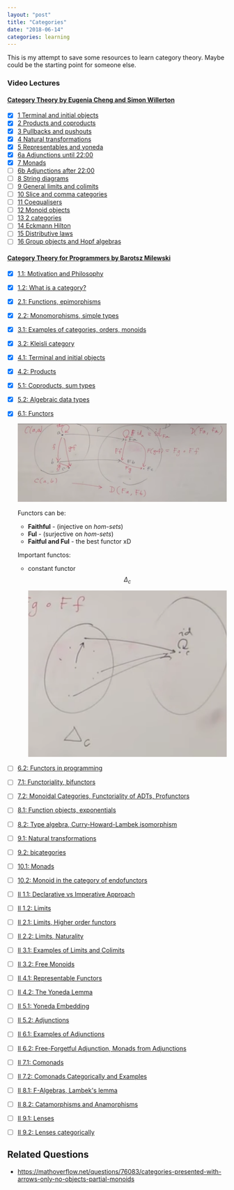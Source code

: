```yaml
---
layout: "post"
title: "Categories"
date: "2018-06-14"
categories: learning
---
```


This is my attempt to save some resources to learn category theory. Maybe could be the starting point for someone else.

### Video Lectures

#### [Category Theory by Eugenia Cheng and Simon Willerton](https://byorgey.wordpress.com/catsters-guide-2/)

- [x] [1 Terminal and initial objects](https://www.youtube.com/watch?v=AqMQXGk_5mg)
- [x] [2 Products and coproducts](https://www.youtube.com/watch?v=d812RWobDDc)
- [x] [3 Pullbacks and pushouts](https://www.youtube.com/watch?v=rkIJLkpHdAE)
- [x] [4 Natural transformations](https://www.youtube.com/watch?v=q9kDfAqgBUI)
- [x] [5 Representables and yoneda](https://www.youtube.com/watch?v=71OiJrGLGkM)
- [x] [6a Adjunctions until 22:00](https://www.youtube.com/watch?v=pXbJ4Calego)
- [x] [7 Monads](https://www.youtube.com/watch?v=Tl8H2G7W1wc)
- [ ] [6b Adjunctions after 22:00](https://youtu.be/pXbJ4Calego?t=22m24s)
- [ ] [8 String diagrams](https://www.youtube.com/watch?v=soTuQStXwoo)
- [ ] [9 General limits and colimits](https://www.youtube.com/watch?v=urol_uP1hwE)
- [ ] [10 Slice and comma categories](https://www.youtube.com/watch?v=a1Jcbr6vEZg)
- [ ] [11 Coequalisers](https://www.youtube.com/watch?v=2ndUnDJ2TU0)
- [ ] [12 Monoid objects](https://www.youtube.com/watch?v=88ogreb9dUY)
- [ ] [13 2 categories](https://www.youtube.com/watch?v=aW_140EskFk)
- [ ] [14 Eckmann Hilton](https://www.youtube.com/watch?v=QI47hchjP84)
- [ ] [15 Distributive laws](https://www.youtube.com/watch?v=sKCd3OoGrHI)
- [ ] [16 Group objects and Hopf algebras](https://www.youtube.com/watch?v=dsw2kZdN8YM)

#### [Category Theory for Programmers by Barotsz Milewski](https://www.youtube.com/watch?v=I8LbkfSSR58&list=PLbgaMIhjbmEnaH_LTkxLI7FMa2HsnawM_)

- [x] [1.1: Motivation and Philosophy](https://www.youtube.com/watch?v=I8LbkfSSR58)
- [x] [1.2: What is a category?](https://www.youtube.com/watch?v=p54Hd7AmVFU)
- [x] [2.1: Functions, epimorphisms](https://www.youtube.com/watch?v=O2lZkr-aAqk)
- [x] [2.2: Monomorphisms, simple types](https://www.youtube.com/watch?v=NcT7CGPICzo)
- [x] [3.1: Examples of categories, orders, monoids](https://www.youtube.com/watch?v=aZjhqkD6k6w)
- [x] [3.2: Kleisli category](https://www.youtube.com/watch?v=i9CU4CuHADQ)
- [x] [4.1: Terminal and initial objects](https://www.youtube.com/watch?v=zer1aFgj4aU)
- [x] [4.2: Products](https://www.youtube.com/watch?v=Bsdl_NKbNnU)
- [x] [5.1: Coproducts, sum types](https://www.youtube.com/watch?v=LkIRsNj9T-8)
- [x] [5.2: Algebraic data types](https://www.youtube.com/watch?v=w1WMykh7AxA)
- [x] [6.1: Functors](https://www.youtube.com/watch?v=FyoQjkwsy7o)

  ![](/assets/png-images/2018-06-14-learning-category-theory-104f71d8.png)

  Functors can be:
    * **Faithful** - (injective on *hom-sets*)
    * **Ful**     -  (surjective on *hom-sets*)
    * **Faitful and Ful**  - the best functor xD

  Important functos:

    - constant functor $$\Delta_{c}$$

      ![](/assets/png-images/2018-06-14-learning-category-theory-3ed5e2ea.png)

- [ ] [6.2: Functors in programming](https://www.youtube.com/watch?v=EO86S2EZssc)
- [ ] [7.1: Functoriality, bifunctors](https://www.youtube.com/watch?v=pUQ0mmbIdxs)
- [ ] [7.2: Monoidal Categories, Functoriality of ADTs, Profunctors](https://www.youtube.com/watch?v=wtIKd8AhJOc)
- [ ] [8.1: Function objects, exponentials](https://www.youtube.com/watch?v=REqRzMI26Nw)
- [ ] [8.2: Type algebra, Curry-Howard-Lambek isomorphism](https://www.youtube.com/watch?v=iXZR1v3YN-8)
- [ ] [9.1: Natural transformations](https://www.youtube.com/watch?v=2LJC-XD5Ffo)
- [ ] [9.2: bicategories](https://www.youtube.com/watch?v=wrpxBXXgLCI)
- [ ] [10.1: Monads](https://www.youtube.com/watch?v=gHiyzctYqZ0)
- [ ] [10.2: Monoid in the category of endofunctors](https://www.youtube.com/watch?v=GmgoPd7VQ9Q)
- [ ] [II 1.1: Declarative vs Imperative Approach](https://www.youtube.com/watch?v=3XTQSx1A3x8)
- [ ] [II 1.2: Limits](https://www.youtube.com/watch?v=sx8FELiIPg8)
- [ ] [II 2.1: Limits, Higher order functors](https://www.youtube.com/watch?v=9Qt664lfDRE)
- [ ] [II 2.2: Limits, Naturality](https://www.youtube.com/watch?v=1AOHbF6Ex8E)
- [ ] [II 3.1: Examples of Limits and Colimits](https://www.youtube.com/watch?v=TtvVHokhSoM)
- [ ] [II 3.2: Free Monoids](https://www.youtube.com/watch?v=FbnN0uomy-A)
- [ ] [II 4.1: Representable Functors](https://www.youtube.com/watch?v=KaBz45nZEZw)
- [ ] [II 4.2: The Yoneda Lemma](https://www.youtube.com/watch?v=BiWqNdtptDI)
- [ ] [II 5.1: Yoneda Embedding](https://www.youtube.com/watch?v=p_ydgYm9-yg)
- [ ] [II 5.2: Adjunctions](https://www.youtube.com/watch?v=TnV9SQGPcLY)
- [ ] [II 6.1: Examples of Adjunctions](https://www.youtube.com/watch?v=7Q8E2ZBS7pQ)
- [ ] [II 6.2: Free-Forgetful Adjunction, Monads from Adjunctions](https://www.youtube.com/watch?v=hjGDEfG2iRU)
- [ ] [II 7.1: Comonads](https://www.youtube.com/watch?v=C5oogxdX_Bo)
- [ ] [II 7.2: Comonads Categorically and Examples](https://www.youtube.com/watch?v=7XQZJ4TLgX8)
- [ ] [II 8.1: F-Algebras, Lambek's lemma](https://www.youtube.com/watch?v=zkDVCQiveEo)
- [ ] [II 8.2: Catamorphisms and Anamorphisms](https://www.youtube.com/watch?v=PAqzQMzsUU8)
- [ ] [II 9.1: Lenses](https://www.youtube.com/watch?v=9_iYlp8smc8)
- [ ] [II 9.2: Lenses categorically](https://www.youtube.com/watch?v=rAa3pGp97IM)

<div class="references" markdown="1">

## Related Questions

- https://mathoverflow.net/questions/76083/categories-presented-with-arrows-only-no-objects-partial-monoids

</div>
